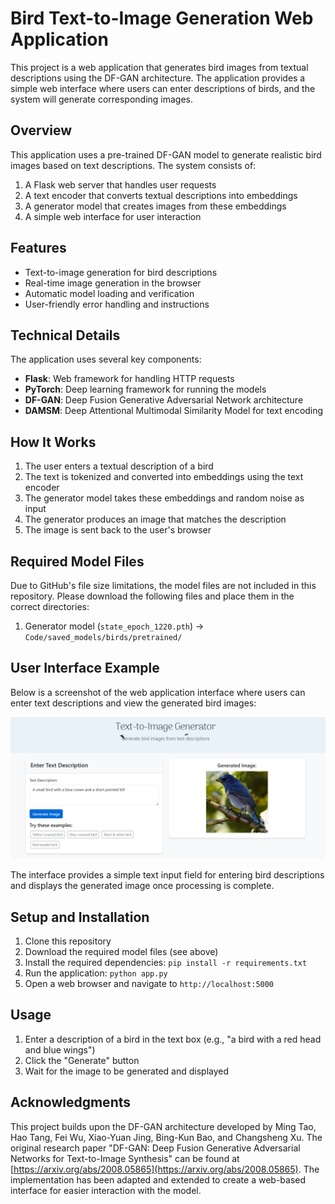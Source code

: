 # Bird Text-to-Image Generation Web Application

This project is a web application that generates bird images from textual descriptions using the DF-GAN architecture. The application provides a simple web interface where users can enter descriptions of birds, and the system will generate corresponding images.

## Overview

This application uses a pre-trained DF-GAN model to generate realistic bird images based on text descriptions. The system consists of:

1. A Flask web server that handles user requests
2. A text encoder that converts textual descriptions into embeddings
3. A generator model that creates images from these embeddings
4. A simple web interface for user interaction

## Features

- Text-to-image generation for bird descriptions
- Real-time image generation in the browser
- Automatic model loading and verification
- User-friendly error handling and instructions

## Technical Details

The application uses several key components:

- **Flask**: Web framework for handling HTTP requests
- **PyTorch**: Deep learning framework for running the models
- **DF-GAN**: Deep Fusion Generative Adversarial Network architecture
- **DAMSM**: Deep Attentional Multimodal Similarity Model for text encoding

## How It Works

1. The user enters a textual description of a bird
2. The text is tokenized and converted into embeddings using the text encoder
3. The generator model takes these embeddings and random noise as input
4. The generator produces an image that matches the description
5. The image is sent back to the user's browser

## Required Model Files

Due to GitHub's file size limitations, the model files are not included in this repository. Please download the following files and place them in the correct directories:

1. Generator model (`state_epoch_1220.pth`) → `Code/saved_models/birds/pretrained/`

## User Interface Example

Below is a screenshot of the web application interface where users can enter text descriptions and view the generated bird images:

![Web Application UI](UI_temp.png)

The interface provides a simple text input field for entering bird descriptions and displays the generated image once processing is complete.

## Setup and Installation

1. Clone this repository
2. Download the required model files (see above)
3. Install the required dependencies: `pip install -r requirements.txt`
4. Run the application: `python app.py`
5. Open a web browser and navigate to `http://localhost:5000`

## Usage

1. Enter a description of a bird in the text box (e.g., "a bird with a red head and blue wings")
2. Click the "Generate" button
3. Wait for the image to be generated and displayed

## Acknowledgments

This project builds upon the DF-GAN architecture developed by Ming Tao, Hao Tang, Fei Wu, Xiao-Yuan Jing, Bing-Kun Bao, and Changsheng Xu. The original research paper "DF-GAN: Deep Fusion Generative Adversarial Networks for Text-to-Image Synthesis" can be found at [https://arxiv.org/abs/2008.05865](https://arxiv.org/abs/2008.05865). The implementation has been adapted and extended to create a web-based interface for easier interaction with the model.